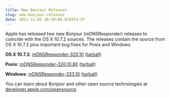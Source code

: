 ```yaml
---
title: New Bonjour Releases
slug: new-bonjour-releases
date: 2011-11-02 10:59:06.879474-07
---
```


Apple has released two new Bonjour (mDNSResponder) releases to coincide with the OS X 10.7.2 sources. The releases contain the source from OS X 10.7.2 plus important bug fixes for Posix and Windows.

**OS X 10.7.2**: [mDNSResponder-320.10](http://www.opensource.apple.com/source/mDNSResponder/mDNSResponder-320.10/) ([tarball](http://www.opensource.apple.com/tarballs/mDNSResponder/mDNSResponder-320.10.tar.gz))

**Posix**: [mDNSResponder-320.10.80](http://www.opensource.apple.com/source/mDNSResponder/mDNSResponder-320.10.80/) ([tarball](http://www.opensource.apple.com/tarballs/mDNSResponder/mDNSResponder-320.10.80.tar.gz))

**Windows**: [mDNSResponder-333.10](http://www.opensource.apple.com/source/mDNSResponder/mDNSResponder-333.10/) ([tarball](http://www.opensource.apple.com/tarballs/mDNSResponder/mDNSResponder-333.10.tar.gz))

You can learn about Bonjour and other open source technologies at [developer.apple.com/opensource](http://developer.apple.com/opensource/).
